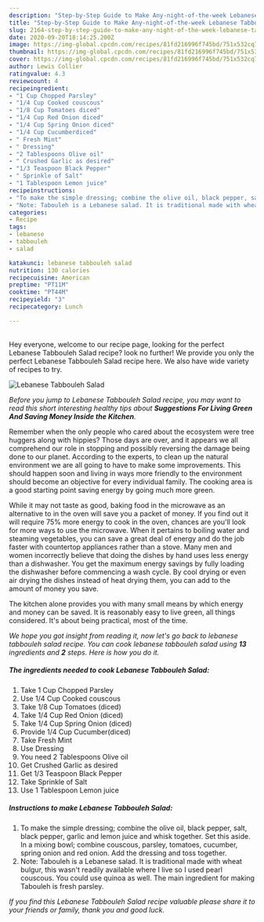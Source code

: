 ```yaml
---
description: "Step-by-Step Guide to Make Any-night-of-the-week Lebanese Tabbouleh Salad"
title: "Step-by-Step Guide to Make Any-night-of-the-week Lebanese Tabbouleh Salad"
slug: 2164-step-by-step-guide-to-make-any-night-of-the-week-lebanese-tabbouleh-salad
date: 2020-09-20T18:14:25.200Z
image: https://img-global.cpcdn.com/recipes/81fd216996f745bd/751x532cq70/lebanese-tabbouleh-salad-recipe-main-photo.jpg
thumbnail: https://img-global.cpcdn.com/recipes/81fd216996f745bd/751x532cq70/lebanese-tabbouleh-salad-recipe-main-photo.jpg
cover: https://img-global.cpcdn.com/recipes/81fd216996f745bd/751x532cq70/lebanese-tabbouleh-salad-recipe-main-photo.jpg
author: Lewis Collier
ratingvalue: 4.3
reviewcount: 4
recipeingredient:
- "1 Cup Chopped Parsley"
- "1/4 Cup Cooked couscous"
- "1/8 Cup Tomatoes diced"
- "1/4 Cup Red Onion diced"
- "1/4 Cup Spring Onion diced"
- "1/4 Cup Cucumberdiced"
- " Fresh Mint"
- " Dressing"
- "2 Tablespoons Olive oil"
- " Crushed Garlic as desired"
- "1/3 Teaspoon Black Pepper"
- " Sprinkle of Salt"
- "1 Tablespoon Lemon juice"
recipeinstructions:
- "To make the simple dressing; combine the olive oil, black pepper, salt, black pepper, garlic and lemon juice and whisk together. Set this aside. In a mixing bowl; combine couscous, parsley, tomatoes, cucumber, spring onion and red onion. Add the dressing and toss together."
- "Note: Tabouleh is a Lebanese salad. It is traditional made with wheat bulgur, this wasn&#39;t readily available where I live so I used pearl couscous. You could use quinoa as well. The main ingredient for making Tabouleh is fresh parsley."
categories:
- Recipe
tags:
- lebanese
- tabbouleh
- salad

katakunci: lebanese tabbouleh salad 
nutrition: 130 calories
recipecuisine: American
preptime: "PT11M"
cooktime: "PT44M"
recipeyield: "3"
recipecategory: Lunch

---
```

<br>
Hey everyone, welcome to our recipe page, looking for the perfect Lebanese Tabbouleh Salad recipe? look no further! We provide you only the perfect Lebanese Tabbouleh Salad recipe here. We also have wide variety of recipes to try.
<br>


![Lebanese Tabbouleh Salad](https://img-global.cpcdn.com/recipes/81fd216996f745bd/751x532cq70/lebanese-tabbouleh-salad-recipe-main-photo.jpg)

<i>Before you jump to Lebanese Tabbouleh Salad recipe, you may want to read this short interesting healthy tips about 
<strong>Suggestions For Living Green And Saving Money Inside the Kitchen</strong>.</i>
</br>

Remember when the only people who cared about the ecosystem were tree huggers along with hippies? Those days are over, and it appears we all comprehend our role in stopping and possibly reversing the damage being done to our planet. According to the experts, to clean up the natural environment we are all going to have to make some improvements. This should happen soon and living in ways more friendly to the environment should become an objective for every individual family. The cooking area is a good starting point saving energy by going much more green.

While it may not taste as good, baking food in the microwave as an alternative to in the oven will save you a packet of money. If you find out it will require 75% more energy to cook in the oven, chances are you'll look for more ways to use the microwave. When it pertains to boiling water and steaming vegetables, you can save a great deal of energy and do the job faster with countertop appliances rather than a stove. Many men and women incorrectly believe that doing the dishes by hand uses less energy than a dishwasher. You get the maximum energy savings by fully loading the dishwasher before commencing a wash cycle. By cool drying or even air drying the dishes instead of heat drying them, you can add to the amount of money you save.

The kitchen alone provides you with many small means by which energy and money can be saved. It is reasonably easy to live green, all things considered. It's about being practical, most of the time.


<i>We hope you got insight from reading it, now let's go back to lebanese tabbouleh salad recipe. You can cook lebanese tabbouleh salad using <strong>13</strong> ingredients and <strong>2</strong> steps. Here is how you do it.
</i>

##### The ingredients needed to cook Lebanese Tabbouleh Salad:

1. Take 1 Cup Chopped Parsley
1. Use 1/4 Cup Cooked couscous
1. Take 1/8 Cup Tomatoes (diced)
1. Take 1/4 Cup Red Onion (diced)
1. Take 1/4 Cup Spring Onion (diced)
1. Provide 1/4 Cup Cucumber(diced)
1. Take  Fresh Mint
1. Use  Dressing
1. You need 2 Tablespoons Olive oil
1. Get  Crushed Garlic as desired
1. Get 1/3 Teaspoon Black Pepper
1. Take  Sprinkle of Salt
1. Use 1 Tablespoon Lemon juice


##### Instructions to make Lebanese Tabbouleh Salad:

1. To make the simple dressing; combine the olive oil, black pepper, salt, black pepper, garlic and lemon juice and whisk together. Set this aside. In a mixing bowl; combine couscous, parsley, tomatoes, cucumber, spring onion and red onion. Add the dressing and toss together.
1. Note: Tabouleh is a Lebanese salad. It is traditional made with wheat bulgur, this wasn&#39;t readily available where I live so I used pearl couscous. You could use quinoa as well. The main ingredient for making Tabouleh is fresh parsley.


<i>If you find this Lebanese Tabbouleh Salad recipe valuable please share it to your friends or family, thank you and good luck.</i>
